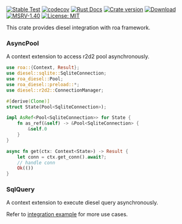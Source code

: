 [![Stable Test](https://github.com/Hexilee/roa/workflows/Stable%20Test/badge.svg)](https://github.com/Hexilee/roa/actions)
[![codecov](https://codecov.io/gh/Hexilee/roa/branch/master/graph/badge.svg)](https://codecov.io/gh/Hexilee/roa)
[![Rust Docs](https://docs.rs/roa-diesel/badge.svg)](https://docs.rs/roa-diesel)
[![Crate version](https://img.shields.io/crates/v/roa-diesel.svg)](https://crates.io/crates/roa-diesel)
[![Download](https://img.shields.io/crates/d/roa-diesel.svg)](https://crates.io/crates/roa-diesel)
[![MSRV-1.40](https://img.shields.io/badge/MSRV-1.40-blue.svg)](https://blog.rust-lang.org/2019/12/19/Rust-1.40.0.html)
[![License: MIT](https://img.shields.io/badge/License-MIT-yellow.svg)](https://github.com/Hexilee/roa/blob/master/LICENSE)

This crate provides diesel integration with roa framework.

### AsyncPool
A context extension to access r2d2 pool asynchronously.

```rust
use roa::{Context, Result};
use diesel::sqlite::SqliteConnection;
use roa_diesel::Pool;
use roa_diesel::preload::*;
use diesel::r2d2::ConnectionManager;

#[derive(Clone)]
struct State(Pool<SqliteConnection>);

impl AsRef<Pool<SqliteConnection>> for State {
    fn as_ref(&self) -> &Pool<SqliteConnection> {
        &self.0
    }
}

async fn get(ctx: Context<State>) -> Result {
    let conn = ctx.get_conn().await?;
    // handle conn
    Ok(())
}
```

### SqlQuery
A context extension to execute diesel query asynchronously.

Refer to [integration example](https://github.com/Hexilee/roa/tree/master/integration/diesel-example)
for more use cases.
